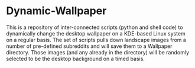 # Dynamic-Wallpaper

This is a repository of inter-connected scripts (python and shell code) to dynamically change the desktop wallpaper on a KDE-based Linux system on a regular basis.
The set of scripts pulls down landscape images from a number of pre-defined subreddits and will save them to a Wallpaper directory.
Those images (and any already in the directory) will be randomly selected to be the desktop background on a timed basis.
